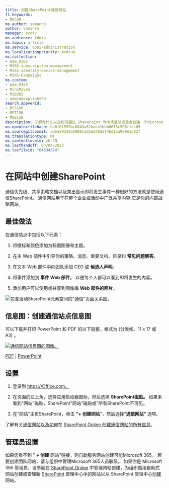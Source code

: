 ```yaml
---
title: 创建SharePoint通信网站
f1.keywords:
- NOCSH
ms.author: samanro
author: samanro
manager: scotv
ms.audience: Admin
ms.topic: article
ms.service: o365-administration
ms.localizationpriority: medium
ms.collection:
- Adm_O365
- M365-subscription-management
- M365-identity-device-management
- M365-Campaigns
ms.custom:
- Adm_O365
- MiniMaven
- MSB365
- admindeeplinkSPO
search.appverid:
- BCS160
- MET150
- MOE150
description: 了解为什么以及如何通过 SharePoint 为市场活动或业务创建一个Microsoft 365。
ms.openlocfilehash: ba0f8f559bc8843a61baca1bbb6615c596ffdc65
ms.sourcegitcommit: adea59259a5900cad5de29ddf46d1ca9e9e1c82f
ms.translationtype: MT
ms.contentlocale: zh-CN
ms.lasthandoff: 04/04/2022
ms.locfileid: "64634374"
---
```

# <a name="create-a-communications-site-in-sharepoint"></a>在网站中创建SharePoint

通信优先级、共享策略文档以及突出显示即将发生事件一种很好的方法就是使用通信SharePoint。 通信网站用于在整个企业或活动中广泛共享内容;它是你的内部战略网站。

## <a name="best-practices"></a>最佳做法

在通信站点中包括以下元素：

1. 将徽标和颜色添加为标题图像和主题。

2. 在主 Web 部件中引导你的策略、消息、重要文档、目录和 **常见问题解答**。

3. 在文本 Web 部件中向团队添加 CEO 或 **候选人声明**。

4. 将事件添加到 **事件 Web 部件，** 以便每个人都可以看到即将发生的内容。

5. 添加用户可以使用或共享到图像库 **Web 部件的照片**。

![包含活动SharePoint元素空间的"通信"页面关系图。](../media/m365-democracy-comms-site.png)

## <a name="infographic-create-a-communications-site-infographic"></a>信息图：创建通信站点信息图

可以下载并打印 PowerPoint 和 PDF 的以下链接，格式为 (分类帐、11 x 17 或 A3) 。

[![通信网站信息图的图像。](../media/M365-Campaigns-CreateCommunicationSite-358-201.png)](https://download.microsoft.com/download/3/f/f/3ff49b41-e5a4-4993-a00c-7f791a80b627/M365CampaignsCreateCommunicationSite.pdf)

[PDF](https://download.microsoft.com/download/3/f/f/3ff49b41-e5a4-4993-a00c-7f791a80b627/M365CampaignsCreateCommunicationSite.pdf) | [PowerPoint](https://download.microsoft.com/download/3/f/f/3ff49b41-e5a4-4993-a00c-7f791a80b627/M365CampaignsCreateCommunicationSite.pptx)

## <a name="set-it-up"></a>设置

1. 登录到 https://Office.com。

2. 在页面的左上角，选择应用启动器图标，然后选择 **SharePoint磁贴。** 如果未看到"网站"磁贴，SharePoint"网站"磁贴或"所有SharePoint不可见。

3. 在"网站"主页SharePoint，单击 **"+ 创建网站**"，然后选择"**通信网站"** 选项。

了解有关[通信网站以及如何](https://support.office.com/article/What-is-a-SharePoint-communication-site-94A33429-E580-45C3-A090-5512A8070732)在 [SharePoint Online 创建通信网站的所有信息](https://support.microsoft.com/en-us/office/create-a-communication-site-in-sharepoint-online-7fb44b20-a72f-4d2c-9173-fc8f59ba50eb)。

## <a name="admin-settings"></a>管理员设置

如果您看不到 " **+ 创建** 网站"链接，则自助服务网站创建可能Microsoft 365。 若要创建团队网站，请与组织中管理Microsoft 365人员联系。 如果你是 Microsoft 365 管理员，请参阅在 [SharePoint Online](/sharepoint/manage-site-creation) 中管理网站创建，为组织启用自助式网站创建或管理新 [SharePoint](/sharepoint/manage-sites-in-new-admin-center) 管理中心中的网站以从 SharePoint 管理中心<a href="https://go.microsoft.com/fwlink/?linkid=2185219" target="_blank">创建</a>网站。